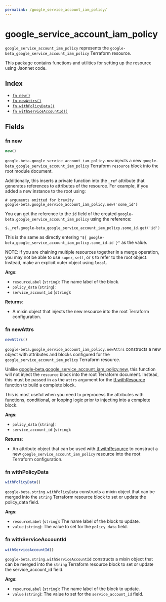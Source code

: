 ```yaml
---
permalink: /google_service_account_iam_policy/
---
```


# google_service_account_iam_policy

`google_service_account_iam_policy` represents the `google-beta_google_service_account_iam_policy` Terraform resource.



This package contains functions and utilities for setting up the resource using Jsonnet code.


## Index

* [`fn new()`](#fn-new)
* [`fn newAttrs()`](#fn-newattrs)
* [`fn withPolicyData()`](#fn-withpolicydata)
* [`fn withServiceAccountId()`](#fn-withserviceaccountid)

## Fields

### fn new

```ts
new()
```


`google-beta.google_service_account_iam_policy.new` injects a new `google-beta_google_service_account_iam_policy` Terraform `resource`
block into the root module document.

Additionally, this inserts a private function into the `_ref` attribute that generates references to attributes of the
resource. For example, if you added a new instance to the root using:

    # arguments omitted for brevity
    google-beta.google_service_account_iam_policy.new('some_id')

You can get the reference to the `id` field of the created `google-beta.google_service_account_iam_policy` using the reference:

    $._ref.google-beta_google_service_account_iam_policy.some_id.get('id')

This is the same as directly entering `"${ google-beta_google_service_account_iam_policy.some_id.id }"` as the value.

NOTE: if you are chaining multiple resources together in a merge operation, you may not be able to use `super`, `self`,
or `$` to refer to the root object. Instead, make an explicit outer object using `local`.

**Args**:
  - `resourceLabel` (`string`): The name label of the block.
  - `policy_data` (`string`): 
  - `service_account_id` (`string`): 

**Returns**:
- A mixin object that injects the new resource into the root Terraform configuration.


### fn newAttrs

```ts
newAttrs()
```


`google-beta.google_service_account_iam_policy.newAttrs` constructs a new object with attributes and blocks configured for the `google_service_account_iam_policy`
Terraform resource.

Unlike [google-beta.google_service_account_iam_policy.new](#fn-new), this function will not inject the `resource`
block into the root Terraform document. Instead, this must be passed in as the `attrs` argument for the
[tf.withResource](https://github.com/tf-libsonnet/core/tree/main/docs#fn-withresource) function to build a complete block.

This is most useful when you need to preprocess the attributes with functions, conditional, or looping logic prior to
injecting into a complete block.

**Args**:
  - `policy_data` (`string`): 
  - `service_account_id` (`string`): 

**Returns**:
  - An attribute object that can be used with [tf.withResource](https://github.com/tf-libsonnet/core/tree/main/docs#fn-withresource) to construct a new `google_service_account_iam_policy` resource into the root Terraform configuration.


### fn withPolicyData

```ts
withPolicyData()
```

`google-beta.string.withPolicyData` constructs a mixin object that can be merged into the `string`
Terraform resource block to set or update the policy_data field.



**Args**:
  - `resourceLabel` (`string`): The name label of the block to update.
  - `value` (`string`): The value to set for the `policy_data` field.


### fn withServiceAccountId

```ts
withServiceAccountId()
```

`google-beta.string.withServiceAccountId` constructs a mixin object that can be merged into the `string`
Terraform resource block to set or update the service_account_id field.



**Args**:
  - `resourceLabel` (`string`): The name label of the block to update.
  - `value` (`string`): The value to set for the `service_account_id` field.
